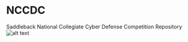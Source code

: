 # NCCDC
Saddleback National Collegiate Cyber Defense Competition Repository
![alt text](https://github.com/Saddleback-College-Cyber-Operations/NCCDC/blob/main/logo2.png)
